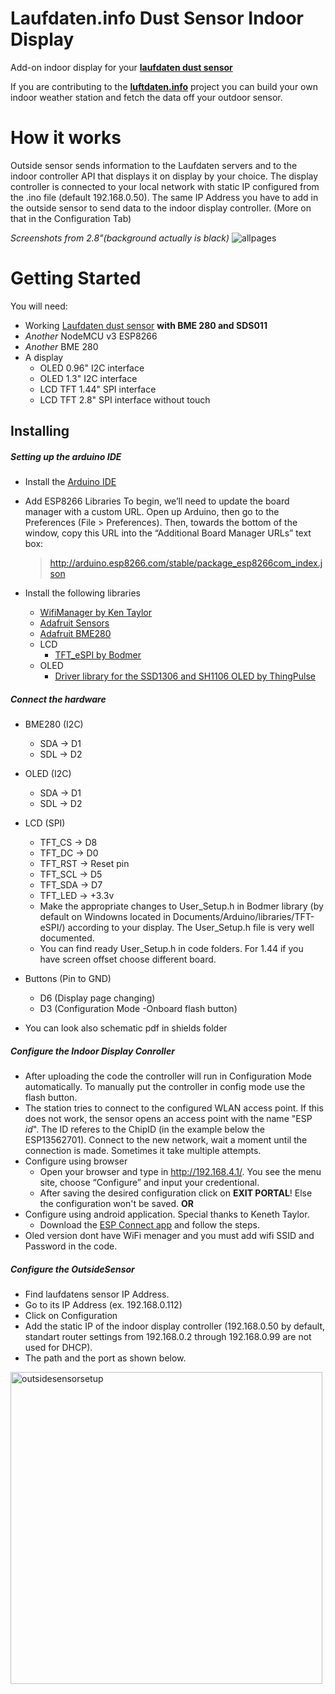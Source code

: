 # Laufdaten.info Dust Sensor Indoor Display
Add-on indoor display for your [**laufdaten dust sensor**](https://luftdaten.info/en/home-en/)

If you are contributing to the [**luftdaten.info**](https://luftdaten.info/en/home-en/) project you can build your own indoor weather station and fetch the data off your outdoor sensor.
# How it works
Outside sensor sends information to the Laufdaten servers and to the indoor controller API that displays it on display by your choice. The display controller is connected to your local network with static IP configured from the .ino file (default 192.168.0.50).
The same IP Address you have to add in the outside sensor to send data to the indoor display controller. (More on that in the Configuration Tab) 

*Screenshots from 2.8"(background actually is black)*
![allpages](https://user-images.githubusercontent.com/22327641/38440072-c37853f0-39e8-11e8-9b3e-93d77d72195f.jpg)

# Getting Started
You will need:
  - Working [Laufdaten dust sensor](https://luftdaten.info/en/construction-manual/) **with BME 280 and SDS011**
  - *Another* NodeMCU v3 ESP8266
  - *Another* BME 280
  - A display
    - OLED 0.96" I2C interface
    - OLED 1.3" I2C interface
    - LCD TFT 1.44" SPI interface
    - LCD TFT 2.8"  SPI interface without touch
    
## Installing
  ##### Setting up the arduino IDE
  - Install the [Arduino IDE](https://www.arduino.cc/en/Main/Software)
  - Add ESP8266 Libraries
    To begin, we’ll need to update the board manager with a custom URL. Open up Arduino, then go to the Preferences (File > Preferences).       Then, towards the bottom of the window, copy this URL into the “Additional Board Manager URLs” text box:

     > http://arduino.esp8266.com/stable/package_esp8266com_index.json
   - Install the following libraries
      - [WifiManager by Ken Taylor](https://github.com/kentaylor/WiFiManager)
      - [Adafruit Sensors](https://github.com/adafruit/Adafruit_Sensor)
      - [Adafruit BME280](https://github.com/adafruit/Adafruit_BME280_Library)
      - LCD
        - [TFT_eSPI by Bodmer](https://github.com/Bodmer/TFT_eSPI)
      - OLED
        - [Driver library for the SSD1306 and SH1106 OLED by ThingPulse](https://github.com/ThingPulse/esp8266-oled-ssd1306)
        
  ##### Connect the hardware
  - BME280 (I2C)
    - SDA -> D1
    - SDL -> D2
  - OLED (I2C)
    - SDA -> D1
    - SDL -> D2
  - LCD (SPI)
    - TFT_CS -> D8
    - TFT_DC -> D0
    - TFT_RST -> Reset pin
    - TFT_SCL -> D5
    - TFT_SDA -> D7
    - TFT_LED -> +3.3v
    - Make the appropriate changes to User_Setup.h in Bodmer library (by default on Windowns located in Documents/Arduino/libraries/TFT-eSPI/) according to your display. The User_Setup.h file is very well documented.
    - You can find ready User_Setup.h in code folders. For 1.44 if you have screen offset choose different board.
            
  - Buttons (Pin to GND)
    - D6 (Display page changing)
    - D3 (Configuration Mode -Onboard flash button)
  - You can look also schematic pdf in shields folder
##### Configure the Indoor Display Conroller
  - After uploading the code the controller will run in Configuration Mode automatically. To manually put the controller in config mode use the flash button. 
  - The station tries to connect to the configured WLAN access point. If this does not work, the sensor opens an access point with the name "ESP *id*". The ID referes to the ChipID (in the example below the ESP13562701). Connect to the new network, wait a moment until the connection is made. Sometimes it take multiple attempts.
  - Configure using browser
    - Open your browser and type in http://192.168.4.1/. You see the menu site, choose “Configure” and input your credentional.
    - After saving the desired configuration click on **EXIT PORTAL**! Else the configuration won't be saved.
  **OR**
  - Configure using android application. Special thanks to Keneth Taylor.
    - Download the [ESP Connect app](https://play.google.com/store/apps/details?id=au.com.umranium.espconnect) and follow the steps.
  - Oled version dont have WiFi menager and you must add wifi SSID and Password in the code.  
  
##### Configure the OutsideSensor
  - Find laufdatens sensor IP Address.
  - Go to its IP Address (ex. 192.168.0.112)
  - Click on Configuration
  - Add the static IP of the indoor display controller (192.168.0.50 by default, standart router settings from 192.168.0.2 through 192.168.0.99 are not used for DHCP).
  - The path and the port as shown below.
<img width="499" alt="outsidesensorsetup" src="https://user-images.githubusercontent.com/22327641/38430433-edc76c00-39c9-11e8-8d26-daefe53866ab.png">

      
          
